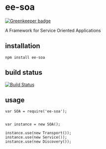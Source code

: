 # ee-soa

[![Greenkeeper badge](https://badges.greenkeeper.io/eventEmitter/ee-soa.svg)](https://greenkeeper.io/)

A Framework for Service Oriented Applications

## installation

    npm install ee-soa

## build status

[![Build Status](https://travis-ci.org/eventEmitter/ee-soa.png?branch=master)](https://travis-ci.org/eventEmitter/ee-soa)

## usage

	var SOA = require('ee-soa');


	var instance = new SOA();

	instance.use(new Transport());
	instance.use(new Service());
	instance.use(new Discovery());


